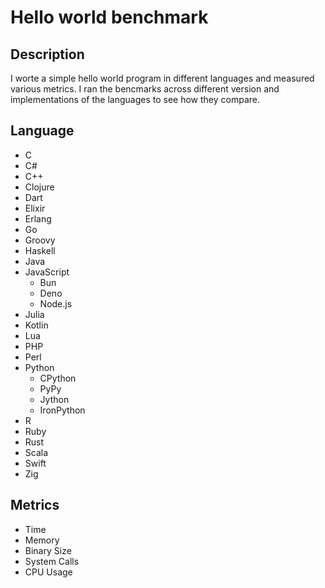 # Hello world benchmark

## Description
I worte a simple hello world program in different languages and measured various metrics.
I ran the bencmarks across different version and implementations of the languages to see how they compare.

## Language
- C
- C#
- C++
- Clojure
- Dart
- Elixir
- Erlang
- Go
- Groovy
- Haskell
- Java
- JavaScript
    - Bun
    - Deno
    - Node.js
- Julia
- Kotlin
- Lua
- PHP
- Perl
- Python
    - CPython
    - PyPy
    - Jython
    - IronPython
- R
- Ruby
- Rust
- Scala
- Swift
- Zig

## Metrics
- Time
- Memory
- Binary Size
- System Calls
- CPU Usage